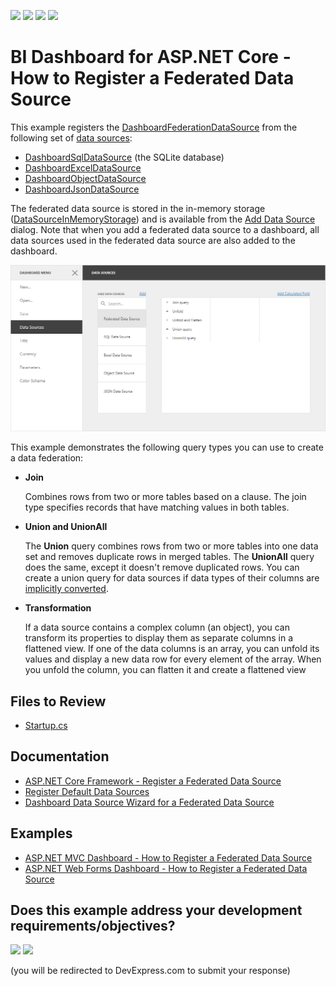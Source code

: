 <!-- default badges list -->
![](https://img.shields.io/endpoint?url=https://codecentral.devexpress.com/api/v1/VersionRange/313277613/23.1.2%2B)
[![](https://img.shields.io/badge/Open_in_DevExpress_Support_Center-FF7200?style=flat-square&logo=DevExpress&logoColor=white)](https://supportcenter.devexpress.com/ticket/details/T949530)
[![](https://img.shields.io/badge/📖_How_to_use_DevExpress_Examples-e9f6fc?style=flat-square)](https://docs.devexpress.com/GeneralInformation/403183)
[![](https://img.shields.io/badge/💬_Leave_Feedback-feecdd?style=flat-square)](#does-this-example-address-your-development-requirementsobjectives)
<!-- default badges end -->
# BI Dashboard for ASP.NET Core - How to Register a Federated Data Source

This example registers the [DashboardFederationDataSource](https://docs.devexpress.com/Dashboard/DevExpress.DashboardCommon.DashboardFederationDataSource) from the following set of [data sources](https://docs.devexpress.com/Dashboard/116522):

* [DashboardSqlDataSource](https://docs.devexpress.com/Dashboard/401437) (the SQLite database)
* [DashboardExcelDataSource](https://docs.devexpress.com/Dashboard/401433)
* [DashboardObjectDataSource](https://docs.devexpress.com/Dashboard/401435)
* [DashboardJsonDataSource](https://docs.devexpress.com/Dashboard/401431)



The federated data source is stored in the in-memory storage ([DataSourceInMemoryStorage](https://docs.devexpress.com/Dashboard/DevExpress.DashboardWeb.DataSourceInMemoryStorage)) and is available from the [Add Data Source](https://docs.devexpress.com/Dashboard/117456/web-dashboard/create-dashboards-on-the-web/providing-data/manage-data-sources) dialog. Note that when you add a federated data source to a dashboard, all data sources used in the federated data source are also added to the dashboard.

![](web-data-federation.png)

This example demonstrates the following query types you can use to create a data federation:

* **Join**
    
    Combines rows from two or more tables based on a clause. The join type specifies records that have matching values in both tables.

* **Union and UnionAll**

    The **Union** query combines rows from two or more tables into one data set and removes duplicate rows in merged tables. The **UnionAll** query does the same, except it doesn't remove duplicated rows. You can create a union query for data sources if data types of their columns are [implicitly converted](https://docs.microsoft.com/en-us/dotnet/csharp/programming-guide/types/casting-and-type-conversions#implicit-conversions).        
    
* **Transformation**

    If a data source contains a complex column (an object), you can transform its properties to display them as separate columns in a flattened view. If one of the data columns is an array, you can unfold its values and display a new data row for every element of the array. When you unfold the column, you can flatten it and create a flattened view
    
## Files to Review

* [Startup.cs](./CS/AspNetCoreDataFederation/Startup.cs)

## Documentation

* [ASP.NET Core Framework - Register a Federated Data Source](https://docs.devexpress.com/Dashboard/402456)
* [Register Default Data Sources](https://docs.devexpress.com/Dashboard/116482)
* [Dashboard Data Source Wizard for a Federated Data Source](https://docs.devexpress.com/Dashboard/403876/web-dashboard/ui-elements-and-customization/dialogs-and-wizards/dashboard-data-source-wizard/specify-data-source-settings-data-federation?v=22.1)

## Examples

- [ASP.NET MVC Dashboard - How to Register a Federated Data Source](https://github.com/DevExpress-Examples/aspnet-mvc-dashboard-data-federation)
- [ASP.NET Web Forms Dashboard - How to Register a Federated Data Source](https://github.com/DevExpress-Examples/aspnet-web-forms-dashboard-data-federation)
<!-- feedback -->
## Does this example address your development requirements/objectives?

[<img src="https://www.devexpress.com/support/examples/i/yes-button.svg"/>](https://www.devexpress.com/support/examples/survey.xml?utm_source=github&utm_campaign=aspnet-core-dashboard-data-federation&~~~was_helpful=yes) [<img src="https://www.devexpress.com/support/examples/i/no-button.svg"/>](https://www.devexpress.com/support/examples/survey.xml?utm_source=github&utm_campaign=aspnet-core-dashboard-data-federation&~~~was_helpful=no)

(you will be redirected to DevExpress.com to submit your response)
<!-- feedback end -->

